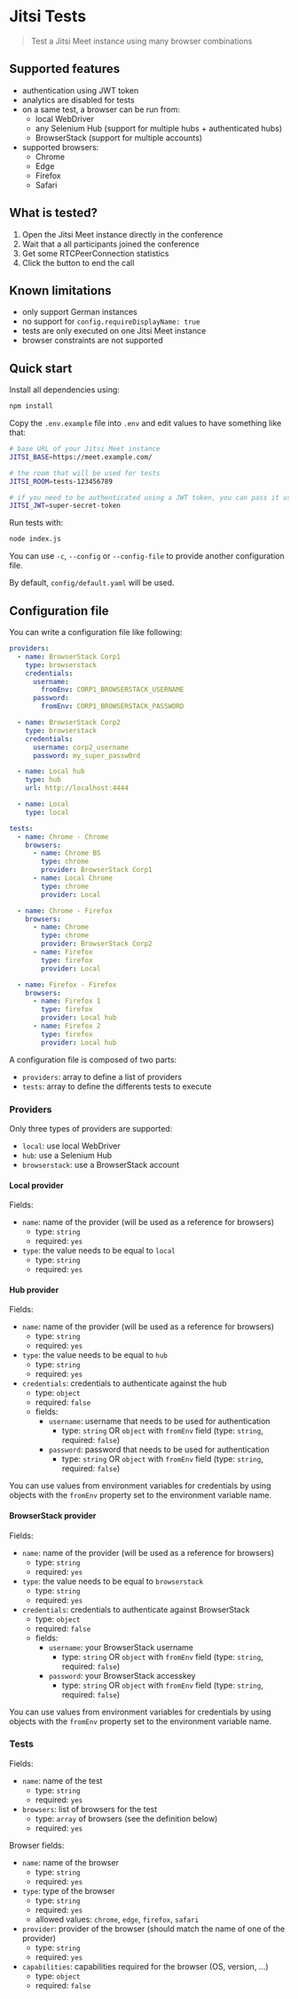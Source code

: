 # Jitsi Tests

> Test a Jitsi Meet instance using many browser combinations

## Supported features

- authentication using JWT token
- analytics are disabled for tests
- on a same test, a browser can be run from:
  - local WebDriver
  - any Selenium Hub (support for multiple hubs + authenticated hubs)
  - BrowserStack (support for multiple accounts)
- supported browsers:
  - Chrome
  - Edge
  - Firefox
  - Safari

## What is tested?

1. Open the Jitsi Meet instance directly in the conference
2. Wait that a all participants joined the conference
3. Get some RTCPeerConnection statistics
4. Click the button to end the call

## Known limitations

- only support German instances
- no support for `config.requireDisplayName: true`
- tests are only executed on one Jitsi Meet instance
- browser constraints are not supported

## Quick start

Install all dependencies using:

```sh
npm install
```

Copy the `.env.example` file into `.env` and edit values to have something like that:

```sh
# base URL of your Jitsi Meet instance
JITSI_BASE=https://meet.example.com/

# the room that will be used for tests
JITSI_ROOM=tests-123456789

# if you need to be authenticated using a JWT token, you can pass it using the following key
JITSI_JWT=super-secret-token
```

Run tests with:

```sh
node index.js
```

You can use `-c`, `--config` or `--config-file` to provide another configuration file.

By default, `config/default.yaml` will be used.

## Configuration file

You can write a configuration file like following:

```yaml
providers:
  - name: BrowserStack Corp1
    type: browserstack
    credentials:
      username:
        fromEnv: CORP1_BROWSERSTACK_USERNAME
      password:
        fromEnv: CORP1_BROWSERSTACK_PASSWORD

  - name: BrowserStack Corp2
    type: browserstack
    credentials:
      username: corp2_username
      password: my_super_passw0rd

  - name: Local hub
    type: hub
    url: http://localhost:4444

  - name: Local
    type: local

tests:
  - name: Chrome - Chrome
    browsers:
      - name: Chrome BS
        type: chrome
        provider: BrowserStack Corp1
      - name: Local Chrome
        type: chrome
        provider: Local

  - name: Chrome - Firefox
    browsers:
      - name: Chrome
        type: chrome
        provider: BrowserStack Corp2
      - name: Firefox
        type: firefox
        provider: Local

  - name: Firefox - Firefox
    browsers:
      - name: Firefox 1
        type: firefox
        provider: Local hub
      - name: Firefox 2
        type: firefox
        provider: Local hub
```

A configuration file is composed of two parts:

- `providers`: array to define a list of providers
- `tests`: array to define the differents tests to execute

### Providers

Only three types of providers are supported:

- `local`: use local WebDriver
- `hub`: use a Selenium Hub
- `browserstack`: use a BrowserStack account

#### Local provider

Fields:

- `name`: name of the provider (will be used as a reference for browsers)
  - type: `string`
  - required: `yes`
- `type`: the value needs to be equal to `local`
  - type: `string`
  - required: `yes`

#### Hub provider

Fields:

- `name`: name of the provider (will be used as a reference for browsers)
  - type: `string`
  - required: `yes`
- `type`: the value needs to be equal to `hub`
  - type: `string`
  - required: `yes`
- `credentials`: credentials to authenticate against the hub
  - type: `object`
  - required: `false`
  - fields:
    - `username`: username that needs to be used for authentication
      - type: `string` OR `object` with `fromEnv` field (type: `string`, required: `false`)
    - `password`: password that needs to be used for authentication
      - type: `string` OR `object` with `fromEnv` field (type: `string`, required: `false`)

You can use values from environment variables for credentials by using objects with the `fromEnv` property set to the environment variable name.

#### BrowserStack provider

Fields:

- `name`: name of the provider (will be used as a reference for browsers)
  - type: `string`
  - required: `yes`
- `type`: the value needs to be equal to `browserstack`
  - type: `string`
  - required: `yes`
- `credentials`: credentials to authenticate against BrowserStack
  - type: `object`
  - required: `false`
  - fields:
    - `username`: your BrowserStack username
      - type: `string` OR `object` with `fromEnv` field (type: `string`, required: `false`)
    - `password`: your BrowserStack accesskey
      - type: `string` OR `object` with `fromEnv` field (type: `string`, required: `false`)

You can use values from environment variables for credentials by using objects with the `fromEnv` property set to the environment variable name.

### Tests

Fields:

- `name`: name of the test
  - type: `string`
  - required: `yes`
- `browsers`: list of browsers for the test
  - type: `array` of browsers (see the definition below)
  - required: `yes`

Browser fields:

- `name`: name of the browser
  - type: `string`
  - required: `yes`
- `type`: type of the browser
  - type: `string`
  - required: `yes`
  - allowed values: `chrome`, `edge`, `firefox`, `safari`
- `provider`: provider of the browser (should match the name of one of the provider)
  - type: `string`
  - required: `yes`
- `capabilities`: capabilities required for the browser (OS, version, …)
  - type: `object`
  - required: `false`
